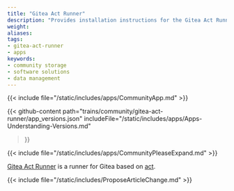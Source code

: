 ```yaml
---
title: "Gitea Act Runner"
description: "Provides installation instructions for the Gitea Act Runner application in TrueNAS."
weight: 
aliases:
tags:
- gitea-act-runner
- apps
keywords:
- community storage
- software solutions
- data management
---
```


{{< include file="/static/includes/apps/CommunityApp.md" >}}

{{< github-content 
    path="trains/community/gitea-act-runner/app_versions.json"
	includeFile="/static/includes/apps/Apps-Understanding-Versions.md"
>}}

{{< include file="/static/includes/apps/CommunityPleaseExpand.md" >}}

<a href="https://gitea.com/gitea/act_runner">Gitea Act Runner</a> is a runner for Gitea based on <a href="https://github.com/nektos/act">act</a>.

{{< include file="/static/includes/ProposeArticleChange.md" >}}

